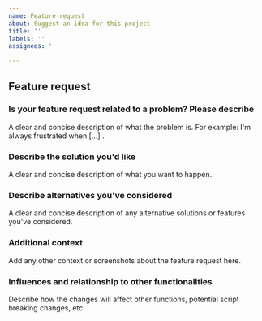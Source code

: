 ```yaml
---
name: Feature request
about: Suggest an idea for this project
title: ''
labels: ''
assignees: ''

---
```


## Feature request

### Is your feature request related to a problem? Please describe

A clear and concise description of what the problem is. For example: I'm always frustrated when [...] .

### Describe the solution you'd like

A clear and concise description of what you want to happen.

### Describe alternatives you've considered

A clear and concise description of any alternative solutions or features you've considered.

### Additional context

Add any other context or screenshots about the feature request here.

### Influences and relationship to other functionalities

Describe how the changes will affect other functions, potential script breaking changes, etc.

